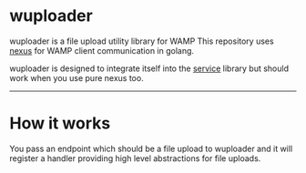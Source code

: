 # wuploader

wuploader is a file upload utility library for WAMP
This repository uses [nexus](github.com/gammazero/nexus) for WAMP client communication in golang.

wuploader is designed to integrate itself into the [service](github.com/EmbeddedEnterprises/service) library but should work when you use pure nexus too.

---

# How it works

You pass an endpoint which should be a file upload to wuploader and it will register a handler providing high level abstractions for file uploads.
